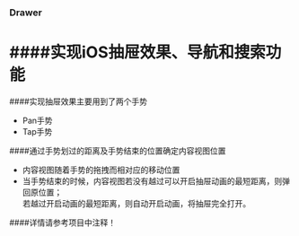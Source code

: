 ### Drawer
####实现iOS抽屉效果、导航和搜索功能
=========
####实现抽屉效果主要用到了两个手势
* Pan手势
* Tap手势

####通过手势划过的距离及手势结束的位置确定内容视图位置
* 内容视图随着手势的拖拽而相对应的移动位置
* 当手势结束的时候，内容视图若没有越过可以开启抽屉动画的最短距离，则弹回原位置；<br>
  若越过开启动画的最短距离，则自动开启动画，将抽屉完全打开。

####详情请参考项目中注释！
